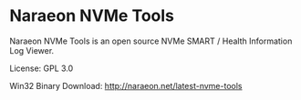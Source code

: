 # Naraeon NVMe Tools

Naraeon NVMe Tools is an open source NVMe SMART / Health Information Log Viewer.

License: GPL 3.0

Win32 Binary Download: http://naraeon.net/latest-nvme-tools
